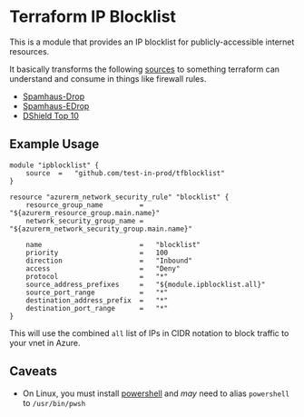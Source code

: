 # Terraform IP Blocklist #

This is a module that provides an IP blocklist for publicly-accessible internet resources.

It basically transforms the following [sources](https://docs.netgate.com/pfsense/en/latest/packages/pfblocker.html#available-lists) to something terraform can understand and consume in things like firewall rules.

- [Spamhaus-Drop](http://www.spamhaus.org/drop/drop.txt)
- [Spamhaus-EDrop](http://www.spamhaus.org/drop/edrop.txt)
- [DShield Top 10](https://feeds.dshield.org/top10-2.txt)

## Example Usage ##

```hcl
module "ipblocklist" {
    source  =   "github.com/test-in-prod/tfblocklist"
}

resource "azurerm_network_security_rule" "blocklist" {
    resource_group_name         =   "${azurerm_resource_group.main.name}"
    network_security_group_name =   "${azurerm_network_security_group.main.name}"

    name                        =   "blocklist"
    priority                    =   100
    direction                   =   "Inbound"
    access                      =   "Deny"
    protocol                    =   "*"
    source_address_prefixes     =   "${module.ipblocklist.all}"
    source_port_range           =   "*"
    destination_address_prefix  =   "*"
    destination_port_range      =   "*"
}
```

This will use the combined `all` list of IPs in CIDR notation to block traffic to your vnet in Azure.

## Caveats ##

- On Linux, you must install [powershell](https://docs.microsoft.com/en-us/powershell/scripting/install/installing-powershell-core-on-linux) and _may_ need to alias `powershell` to `/usr/bin/pwsh`